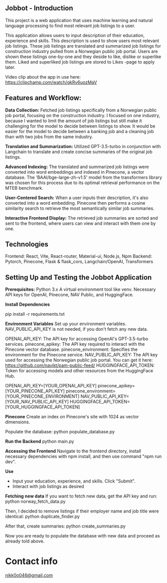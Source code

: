 ## Jobbot - Introduction

This project is a web application that uses machine learning and natural language processing to find most relevant job listings to a user.

This application allows users to input description of their education, experience and skills. This description is used to show users most relevant job listings. These job listings are translated and summarized job listings for construction industry pulled from a Norwegian public job portal. Users are shown these listings one-by-one and they deside to like, dislike or superlike them. Liked and superliked job listings are stored to Likes -page to apply later.

Video clip about the app in use here:
https://clipchamp.com/watch/qkRv6uozMaV

## Features and Workflow:

**Data Collection:** Fetched job listings specifically from a Norwegian public job portal, focusing on the construction industry. I focused on one industry, because I wanted to limit the amount of job listings but still make it challenging for the model to decide between listings to show. It would be easier for the model to decide between a banking job and a cleaning job than with two jobs from the same industry.

**Translation and Summarization:** Utilized GPT-3.5-turbo in conjunction with Langchain to translate and create concise summaries of the original job listings.

**Advanced Indexing:** The translated and summarized job listings were converted into word embeddings and indexed in Pinecone, a vector database. The 'BAAI/bge-large-zh-v1.5' model from the transformers library was chosen for this process due to its optimal retrieval performance on the MTEB benchmark.

**User-Centered Search:** When a user inputs their description, it's also converted into a word embedding. Pinecone then performs a cosine similarity search to retrieve the most semantically similar job summaries.

**Interactive Frontend Display:** The retrieved job summaries are sorted and sent to the frontend, where users can view and interact with them one by one.

## Technologies

Frontend: React, Vite, React-router, Material-ui, Node.js, Npm
Backend: Pytorch, Pinecone, Flask & flask_cors, Langchain/OpenAI, Transformers

## Setting Up and Testing the Jobbot Application

**Prerequisites:**
Python 3.x
A virtual environment tool like venv.
Necessary API keys for OpenAI, Pinecone, NAV Public, and HuggingFace.

**Install Dependencies**

pip install -r requirements.txt

**Environment Variables**
Set up your environment variables. NAV_PUBLIC_API_KEY is not needed, if you don't fetch any new data.

OPENAI_API_KEY: The API key for accessing OpenAI's GPT-3.5-turbo services.
pinecone_apikey: The API key required to interact with the Pinecone vector database.
pinecone_environment: Specifies the environment for the Pinecone service.
NAV_PUBLIC_API_KEY: The API key used for accessing the Norwegian public job portal. You can get it here: https://github.com/navikt/pam-public-feed/
HUGGINGFACE_API_TOKEN: Token for accessing models and other resources from the HuggingFace Hub.

OPENAI_API_KEY=[YOUR_OPENAI_API_KEY]
pinecone_apikey=[YOUR_PINECONE_API_KEY]
pinecone_environment=[YOUR_PINECONE_ENVIRONMENT]
NAV_PUBLIC_API_KEY=[YOUR_NAV_PUBLIC_API_KEY]
HUGGINGFACE_API_TOKEN=[YOUR_HUGGINGFACE_API_TOKEN]

**Pinecone**
Create an index on Pinecone's site with 1024 as vector dimensions.

Populate the database:
python populate_database.py

**Run the Backend**
python main.py

**Accessing the Frontend**
Navigate to the frontend directory, install necessary dependencies with npm install, and then use command "npm run dev".

**Use**

- Input your education, experience, and skills. Click "Submit".
- Interact with job listings as desired

**Fetching new data**
If you want to fetch new data, get the API key and run:
python norway_fetch_data.py

Then, I decided to remove listings if their employer name and job title were identical:
python duplicate_finder.py

After that, create summaries:
python create_summaries.py

Now you are ready to populate the database with new data and proceed as already told above.

# Contact info

nikk0o046@gmail.com
